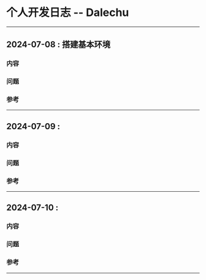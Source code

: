 # 个人开发日志 -- Dalechu

---

## 2024-07-08 : 搭建基本环境

### 内容


### 问题


### 参考

---


## 2024-07-09 : 

### 内容


### 问题


### 参考

---


## 2024-07-10 : 

### 内容


### 问题


### 参考

---

